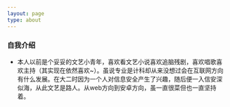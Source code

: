 ```yaml
---
layout: page
type: about
---
```


### 自我介绍

- 本人以前是个妥妥的文艺小青年，喜欢看文艺小说喜欢追脑残剧，喜欢唱歌喜欢主持（其实现在依然喜欢~）。虽说专业是计科却从来没想过会在互联网方向有什么发展。在大二时因为一个人对信息安全产生了兴趣，随后便一入信安深似海，从此文艺是路人。从web方向到安卓方向，虽一直很菜但也一直坚持着。
